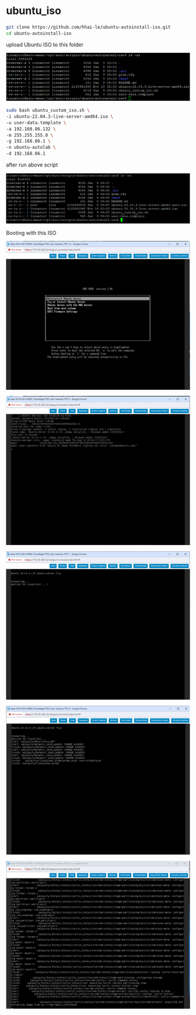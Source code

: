# ubuntu_iso

```bash
git clone https://github.com/hhai-le/ubuntu-autoinstall-iso.git
cd ubuntu-autoinstall-iso
```

upload Ubuntu ISO to this folder

![Alt text](image/image.png)

```bash
sudo bash ubuntu_custom_iso.sh \
-i ubuntu-22.04.3-live-server-amd64.iso \
-u user-data.template \
-a 192.168.86.132 \
-m 255.255.255.0 \
-g 192.168.86.1 \
-n ubuntu-autolab \
-d 192.168.86.1
```

after run above script

![Alt text](image/image-1.png)

Booting with this ISO

![Alt text](image/image-2.png)

![Alt text](image/image-3.png)

![Alt text](image/image-4.png)

![Alt text](image/image-5.png)

![Alt text](image/image-6.png)
